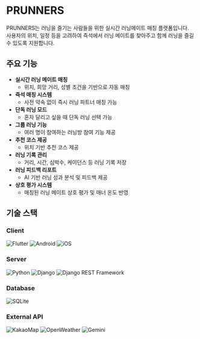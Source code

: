 # PRUNNERS

PRUNNERS는 러닝을 즐기는 사람들을 위한 실시간 러닝메이트 매칭 플랫폼입니다.  
사용자의 위치, 일정 등을 고려하여 즉석에서 러닝 메이트를 찾아주고 함께 러닝을 즐길 수 있도록 지원합니다.

## 주요 기능

- **실시간 러닝 메이트 매칭**
  - 위치, 희망 거리, 성별 조건을 기반으로 자동 매칭
- **즉석 매칭 시스템**
  - 사전 약속 없이 즉시 러닝 파트너 매칭 가능
- **단독 러닝 모드**
  - 혼자 달리고 싶을 때 단독 러닝 선택 가능
- **그룹 러닝 기능**
  - 여러 명이 참여하는 러닝방 참여 기능 제공
- **추천 코스 제공**
  - 위치 기반 추천 코스 제공
- **러닝 기록 관리**
  - 거리, 시간, 심박수, 케이던스 등 러닝 기록 저장
- **러닝 피드백 리포트**
  - AI 기반 러닝 성과 분석 및 피드백 제공
- **상호 평가 시스템**
  - 매칭된 러닝 메이트 상호 평가 및 매너 온도 반영

## 기술 스택

### Client

![Flutter](https://img.shields.io/badge/Flutter-02569B?style=flat-square&logo=flutter&logoColor=white)
![Android](https://img.shields.io/badge/Android-3DDC84?style=flat-square&logo=android&logoColor=white)
![iOS](https://img.shields.io/badge/iOS-000000?style=flat-square&logo=apple&logoColor=white)

### Server

![Python](https://img.shields.io/badge/Python-3776AB?style=flat-square&logo=Python&logoColor=white)
![Django](https://img.shields.io/badge/django-092E20?style=flat-square&logo=django&logoColor=white)
![Django REST Framework](https://img.shields.io/badge/Django%20REST%20Framework-092E20?style=flat-square&logo=django&logoColor=white)

### Database

![SQLite](https://img.shields.io/badge/SQLite-003B57?style=flat-square&logo=sqlite&logoColor=white)


### External API

![KakaoMap](https://img.shields.io/badge/KakaoMap-FFCD00?style=flat-square&logo=kakaotalk&logoColor=black)
![OpenWeather](https://img.shields.io/badge/OpenWeather-FF6C37?style=flat-square&logo=OpenWeatherMap&logoColor=white)
![Gemini](https://img.shields.io/badge/Gemini-5A00FF?style=flat-square&logo=google&logoColor=white)
